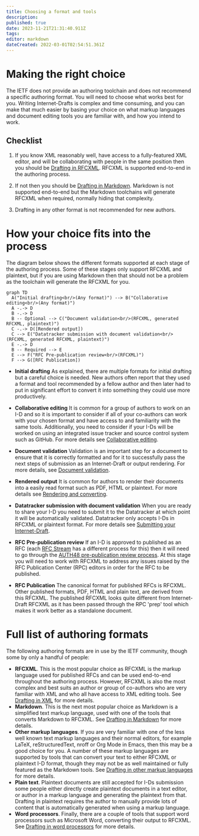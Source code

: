 ```yaml
---
title: Choosing a format and tools
description: 
published: true
date: 2023-11-21T21:31:40.911Z
tags: 
editor: markdown
dateCreated: 2022-03-01T02:54:51.361Z
---
```


# Making the right choice 

The IETF does not provide an authoring toolchain and does not recommend a specific authoring format. You will need to choose what works best for you. Writing Internet-Drafts is complex and time consuming, and you can make that much easier by basing your choice on what markup languages and document editing tools you are familiar with, and how you intend to work.  

## Checklist

1. If you know XML reasonably well, have access to a fully-featured XML editor, and will be collaborating with people in the same position then you should be [Drafting in RFCXML](/drafting-in-xml).  RFCXML is supported end-to-end in the authoring process.

1. If not then you should be [Drafting in Markdown](/drafting-in-markdown).  Markdown is not supported end-to-end but the Markdown toolchains will generate RFCXML when required, normally hiding that complexity.

1. Drafting in any other format is not recommended for new authors.

# How your choice fits into the process
The diagram below shows the different formats supported at each stage of the authoring process.  Some of these stages only support RFCXML and plaintext, but if you are using Markdown then that should not be a problem as the toolchain will generate the RFCXML for you.

```mermaid
graph TD  
  A("Initial drafting<br/>(Any format)") --> B("Collaborative editing<br/>(Any format)")
  A -.-> D
  B -.-> D
  B -- Optional --> C("Document validation<br/>(RFCXML, generated RFCXML, plaintext)")
  C -.-> D([Rendered output])
  C --> E("Datatracker submission with document validation<br/>(RFCXML, generated RFCXML, plaintext)")
  E -.-> D
  B -- Required --> E
  E --> F("RFC Pre-publication review<br/>(RFCXML)")
  F --> G([RFC Publication])
```

- **Initial drafting** 
As explained, there are multiple formats for initial drafting but a careful choice is needed.  New authors often report that they used a format and tool recommended by a fellow author and then later had to put in significant effort to convert it into something they could use more productively. 

- **Collaborative editing**
It is common for a group of authors to work on an I-D and so it is important to consider if all of your co-authors can work with your chosen format and have access to and familiarity with the same tools. Additionally, you need to consider if your I-Ds will be worked on using an integrated issue tracker and source control system such as GitHub.  For more details see [Collaborative editing](/collaborative-editing).

- **Document validation** 
Validation is an important step for a document to ensure that it is correctly formatted and for it to successfully pass the next steps of submission as an Internet-Draft or output rendering.  For more details, see [Document validation](/document-validation).

- **Rendered output**
It is common for authors to render their documents into a easily read format such as PDF, HTML or plaintext.  For more details see [Rendering and converting](/rendering-and-converting).

- **Datatracker submission with document validation**
When you are ready to share your I-D you need to submit it to the Datatracker at which point it will be automatically validated.  Datatracker only accepts I-Ds in RFCXML or plaintext format.  For more details see [Submitting your Internet-Draft](/submitting-your-internet-draft).

- **RFC Pre-publication review**
If an I-D is approved to published as an RFC (each [RFC Stream](https://rfc-editor.org/info/rfc8729) has a different process for this) then it will need to go through the [AUTH48 pre-publication review process](https://www.rfc-editor.org/pubprocess/auth48/). At this stage you will need to work with RFCXML to address any issues raised by the RFC Publication Center (RPC) editors in order for the RFC to be published.

- **RFC Publication**
The canonical format for published RFCs is RFCXML. Other published formats, PDF, HTML and plain text, are derived from this RFCXML. The published RFCXML looks quite different from Internet-Draft RFCXML as it has been passed through the RPC 'prep' tool which makes it work better as a standalone document. 

# Full list of authoring formats

The following authoring formats are in use by the IETF community, though some by only a handful of people:

* **RFCXML**.  This is the most popular choice as RFCXML is the markup language used for published RFCs and can be used end-to-end throughout the authoring process. However, RFCXML is also the most complex and best suits an author or group of co-authors who are very familiar with XML and who all have access to XML editing tools.  See [Drafting in XML](/drafting-in-xml) for more details.
* **Markdown**.  This is the next most popular choice as Markdown is a simplified text markup language, used with one of the tools that converts Markdown to RFCXML.  See [Drafting in Markdown](/drafting-in-markdown) for more details.
* **Other markup languages**.  If you are very familiar with one of the less well known text markup languages and their normal editors, for example LaTeX, reStructuredText, nroff or Org Mode in Emacs, then this may be a good choice for you.  A number of these markup languages are supported by tools that can convert your text to either RFCXML or plaintext I-D format, though they may not be as well maintained or fully featured as the Markdown tools.  See [Drafting in other markup languages](/drafting-in-other-markup-languages) for more details.
* **Plain text**.  Plaintext documents are still accepted for I-Ds submission some people either directly create plaintext documents in a text editor, or author in a markup language and generating the plaintext from that.  Drafting in plaintext requires the author to manually provide lots of content that is automatically generated when using a markup language.
*  **Word processors**.  Finally, there are a couple of tools that support word processors such as Microsoft Word, converting their output to RFCXML. See [Drafting in word processors](/drafting-in-word-processors) for more details.

